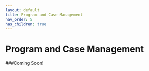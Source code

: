 ```yaml
---
layout: default
title: Program and Case Management
nav_order: 5
has_children: true
---
```

# Program and Case Management

###Coming Soon!
